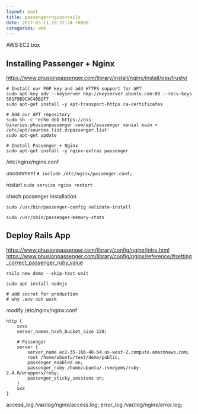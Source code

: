 ```yaml
---
layout: post
title: passenger+nginx+rails
date: 2017-03-11 19:37:24 +0800
categories: web
---
```


AWS EC2 box

## Installing Passenger + Nginx
https://www.phusionpassenger.com/library/install/nginx/install/oss/trusty/

``` shell
# Install our PGP key and add HTTPS support for APT
sudo apt-key adv --keyserver hkp://keyserver.ubuntu.com:80 --recv-keys 561F9B9CAC40B2F7
sudo apt-get install -y apt-transport-https ca-certificates

# Add our APT repository
sudo sh -c 'echo deb https://oss-binaries.phusionpassenger.com/apt/passenger xenial main > /etc/apt/sources.list.d/passenger.list'
sudo apt-get update

# Install Passenger + Nginx
sudo apt-get install -y nginx-extras passenger
```

/etc/nginx/nginx.conf

uncomment `# include /etc/nginx/passenger.conf;`

restart `sudo service nginx restart`

chech passenger installation

``` shell
sudo /usr/bin/passenger-config validate-install

sudo /usr/sbin/passenger-memory-stats
```

## Deploy Rails App
https://www.phusionpassenger.com/library/config/nginx/intro.html
https://www.phusionpassenger.com/library/config/nginx/reference/#setting_correct_passenger_ruby_value

``` shell
rails new demo --skip-test-unit

sudo apt install nodejs

# add secret for production
# why .env not work
```

modify /etc/nginx/nginx.conf

``` nginx
http {
    xxxx
    server_names_hash_bucket_size 128;

    # Passenger
    server {
        server_name ec2-35-166-48-64.us-west-2.compute.amazonaws.com;
        root /home/ubuntu/test/demo/public;
        passenger_enabled on;
        passenger_ruby /home/ubuntu/.rvm/gems/ruby-2.4.0/wrappers/ruby;
        passenger_sticky_sessions on;
    }
    xxx
}
```

access_log /var/log/nginx/access.log;
error_log /var/log/nginx/error.log;

